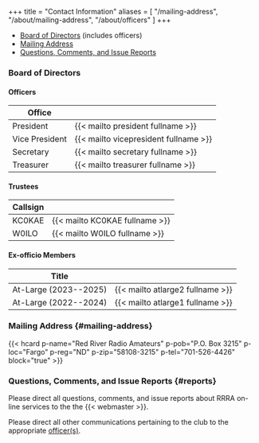 +++
title = "Contact Information"
aliases = [ "/mailing-address", "/about/mailing-address", "/about/officers" ]
+++
* [Board of Directors](#board-of-directors) (includes officers)
* [Mailing Address](#mailing-address)
* [Questions, Comments, and Issue Reports](#reports)

### Board of Directors

#### Officers

| Office         |                                       |
| -------------- | ------------------------------------- |
| President      | {{< mailto president fullname >}}     |
| Vice President | {{< mailto vicepresident fullname >}} |
| Secretary      | {{< mailto secretary fullname >}}     |
| Treasurer      | {{< mailto treasurer fullname >}}     |

#### Trustees

| Callsign       |                                       |
| -------------- | ------------------------------------- |
| KC0KAE         | {{< mailto KC0KAE fullname >}}        |
| W0ILO          | {{< mailto W0ILO fullname >}}         |

#### Ex-officio Members

<!--* None for 2021-->
<!--| President (2019-2022) | {{< mailto W0JPJ fullname >}}    | -->

| Title                 |                                  |
| --------------------- |--------------------------------- |
| At-Large (2023--2025) | {{< mailto atlarge2 fullname >}} |
| At-Large (2022--2024) | {{< mailto atlarge1 fullname >}} |

### Mailing Address {#mailing-address}

{{< hcard p-name="Red River Radio Amateurs" p-pob="P.O. Box 3215" p-loc="Fargo" p-reg="ND" p-zip="58108-3215" p-tel="701-526-4426" block="true" >}}

### Questions, Comments, and Issue Reports {#reports}

Please direct all questions, comments, and issue reports about 
RRRA on-line services to the the {{< webmaster >}}.

Please direct all other communications pertaining to the club to the
appropriate [officer\(s\)](#officers).
